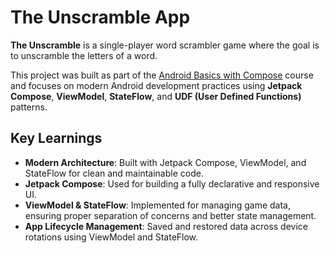 # The Unscramble App

**The Unscramble** is a single-player word scrambler game where the goal is to unscramble the letters of a word.

This project was built as part of the [Android Basics with Compose](https://developer.android.com/courses/android-basics-compose/course) course and focuses on modern Android development practices using **Jetpack Compose**, **ViewModel**, **StateFlow**, and **UDF (User Defined Functions)** patterns.

## Key Learnings

- **Modern Architecture**: Built with Jetpack Compose, ViewModel, and StateFlow for clean and maintainable code.
- **Jetpack Compose**: Used for building a fully declarative and responsive UI.
- **ViewModel & StateFlow**: Implemented for managing game data, ensuring proper separation of concerns and better state management.
- **App Lifecycle Management**: Saved and restored data across device rotations using ViewModel and StateFlow.
